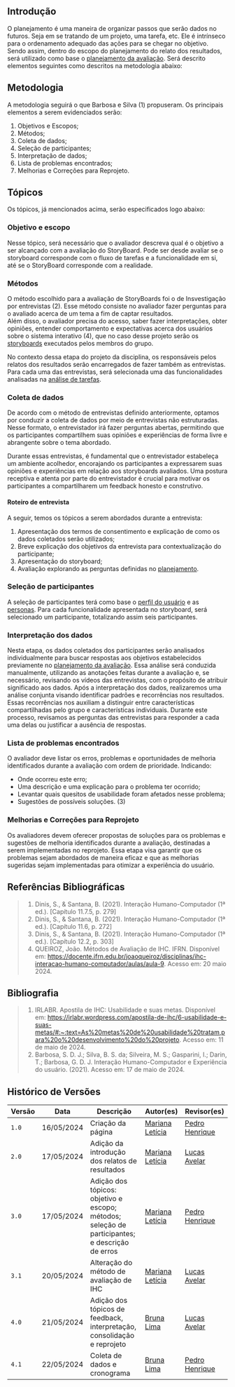 <!-- precisa conter de preferencia: 
1 - os objetivos, 
2 escopos, 
3 métodos(quais tipo de entrevistas etc.), 
4 como será selecionado os participantes, 
5 preparação para as entrevistas, 
6 os problemas encontrados(como lidar com isso),
7 feedback do usuário, 
8 interpretação de dados colhido(como será essa interpretação) , 
9 as possiveis melhorias e correções a serem feitas.

^^ lembrando que isso é um planejamento então significa que será como nós iremos lidar com esses dados, antes de, de fato obtê-los. -->

## Introdução
O planejamento é uma maneira de organizar passos que serão dados no futuros. Seja em se tratando de um projeto, uma tarefa, etc. Ele é intrínseco para o ordenamento adequado das ações para se chegar no objetivo. Sendo assim, dentro do escopo do planejamento do relato dos resultados, será utilizado como base o [planejamento da avaliação](../story_board/planejamento_avaliacao.md). Será descrito elementos seguintes como descritos na metodologia abaixo:

## Metodologia 
A metodologia seguirá o que Barbosa e Silva (1) propuseram. Os principais elementos a serem evidenciados serão:

1. Objetivos e Escopos;<br>
2. Métodos;<br>
3. Coleta de dados;<br>
4. Seleção de participantes;<br>
5. Interpretação de dados;<br>
6. Lista de problemas encontrados;<br>
7. Melhorias e Correções para Reprojeto. <br>

## Tópicos
Os tópicos, já mencionados acima, serão especificados logo abaixo:

### Objetivo e escopo
Nesse tópico, será necessário que o avaliador descreva qual é o objetivo a ser alcançado com a avaliação do StoryBoard. Pode ser desde avaliar se o storyboard corresponde com o fluxo de tarefas e a funcionalidade em si, até se o StoryBoard corresponde com a realidade.

### Métodos 
O método escolhido para a avaliação de StoryBoards foi o de Insvestigação por entrevistas (2). Esse método consiste no avaliador fazer perguntas para o avaliado acerca de um tema a fim de captar resultados.<br>
Além disso, o avaliador precisa do acesso, saber fazer interpretações, obter opiniões, entender comportamento e expectativas acerca dos usuários sobre o sistema interativo (4), que no caso desse projeto serão os [storyboards](storyboards.md) executados pelos membros do grupo. 
<br>

No contexto dessa etapa do projeto da disciplina, os responsáveis pelos relatos dos resultados serão encarregados de fazer também as entrevistas. Para cada uma das entrevistas, será selecionada uma das funcionalidades analisadas na <a href="https://interacao-humano-computador.github.io/2024.1-CBMERJ/analise_requisitos_1/analise_tarefas/">análise de tarefas</a>.

### Coleta de dados
De acordo com o método de entrevistas definido anteriormente, optamos por conduzir a coleta de dados por meio de entrevistas não estruturadas. Nesse formato, o entrevistador irá fazer perguntas abertas, permitindo que os participantes compartilhem suas opiniões e experiências de forma livre e abrangente sobre o tema abordado.

Durante essas entrevistas, é fundamental que o entrevistador estabeleça um ambiente acolhedor, encorajando os participantes a expressarem suas opiniões e experiências em relação aos storyboards avaliados. Uma postura receptiva e atenta por parte do entrevistador é crucial para motivar os participantes a compartilharem um feedback honesto e construtivo.

#### Roteiro de entrevista
A seguir, temos os tópicos a serem abordados durante a entrevista:

1. Apresentação dos termos de consentimento e explicação de como os dados coletados serão utilizados;
2. Breve explicação dos objetivos da entrevista para contextualização do participante;
3. Apresentação do storyboard;
4. Avaliação explorando as perguntas definidas no [planejamento](../story_board/planejamento_avaliacao.md).

### Seleção de participantes
A seleção de participantes terá como base o <a href="https://interacao-humano-computador.github.io/2024.1-CBMERJ/analise_requisitos_1/perfil_usuario/">perfil do usuário</a> e as <a href="https://interacao-humano-computador.github.io/2024.1-CBMERJ/analise_requisitos_1/personas/">personas</a>. Para cada funcionalidade apresentada no storyboard, será selecionado um participante, totalizando assim seis participantes.

### Interpretação dos dados
Nesta etapa, os dados coletados dos participantes serão analisados individualmente para buscar respostas aos objetivos estabelecidos previamente no [planejamento da avaliação](../story_board/planejamento_avaliacao.md). Essa análise será conduzida manualmente, utilizando as anotações feitas durante a avaliação e, se necessário, revisando os vídeos das entrevistas, com o propósito de atribuir significado aos dados.
Após a interpretação dos dados, realizaremos uma análise conjunta visando identificar padrões e recorrências nos resultados. Essas recorrências nos auxiliam a distinguir entre características compartilhadas pelo grupo e características individuais. Durante este processo, revisamos as perguntas das entrevistas para responder a cada uma delas ou justificar a ausência de respostas.

### Lista de problemas encontrados
O avaliador deve listar os erros, problemas e oportunidades de melhoria identificados durante a avaliação com ordem de prioridade. Indicando:<br>
- Onde ocorreu este erro;<br>
- Uma descrição e uma explicação para o problema ter ocorrido;<br>
- Levantar quais quesitos de usabilidade foram afetados nesse problema;<br>
- Sugestões de possíveis soluções. (3)<br>

### Melhorias e Correções para Reprojeto
Os avaliadores devem oferecer propostas de soluções para os problemas e sugestões de melhoria identificados durante a avaliação, destinadas a serem implementadas no reprojeto. Essa etapa visa garantir que os problemas sejam abordados de maneira eficaz e que as melhorias sugeridas sejam implementadas para otimizar a experiência do usuário.

## Referências Bibliográficas
> 1. Dinis, S., & Santana, B. (2021). Interação Humano-Computador (1ª ed.). [Capítulo 11.7.5, p. 279]
> 2. Dinis, S., & Santana, B. (2021). Interação Humano-Computador (1ª ed.). [Capítulo 11.6, p. 272]
> 3. Dinis, S., & Santana, B. (2021). Interação Humano-Computador (1ª ed.). [Capítulo 12.2, p. 303]
> 4. QUEIROZ, João. Métodos de Avaliação de IHC. IFRN. Disponível em: https://docente.ifrn.edu.br/joaoqueiroz/disciplinas/ihc-interacao-humano-computador/aulas/aula-9. Acesso em: 20 maio 2024.

## Bibliografia
> 1. IRLABR. Apostila de IHC: Usabilidade e suas metas. Disponível em: <https://irlabr.wordpress.com/apostila-de-ihc/6-usabilidade-e-suas-metas/#:~:text=As%20metas%20de%20usabilidade%20tratam,para%20o%20desenvolvimento%20do%20projeto>. Acesso em: 11 de maio de 2024.
> 2. Barbosa, S. D. J.; Silva, B. S. da; Silveira, M. S.; Gasparini, I.; Darin, T.; Barbosa, G. D. J. Interação Humano-Computador e Experiência do usuário. (2021). Acesso em: 17 de maio de 2024.

## Histórico de Versões

| Versão |    Data    | Descrição                                 | Autor(es)                                       | Revisor(es)                                    |
| ------ | :--------: | ----------------------------------------- | ----------------------------------------------- | ---------------------------------------------- |
| `1.0`   | 16/05/2024 | Criação da página                         | [Mariana Letícia](https://github.com/Marianannn) |  [Pedro Henrique](https://github.com/PedroHenriqueq)   |
| `2.0`   | 17/05/2024 | Adição da introdução dos relatos de resultados                         | [Mariana Letícia](https://github.com/Marianannn) |   [Lucas Avelar](https://github.com/LucasAvelar2711)  |
| `3.0`   | 17/05/2024 | Adição dos tópicos: objetivo e escopo; métodos; seleção de participantes; e descrição de erros                         | [Mariana Letícia](https://github.com/Marianannn) |   [Pedro Henrique](https://github.com/PedroHenriqueq)  |
| `3.1`   | 20/05/2024 | Alteração do método de avaliação de IHC                         | [Mariana Letícia](https://github.com/Marianannn) |  [Lucas Avelar](https://github.com/LucasAvelar2711)   |
| `4.0`  | 21/05/2024 | Adição dos tópicos de feedback, interpretação, consolidação e reprojeto | [Bruna Lima](https://github.com/libruna) |   [Lucas Avelar](https://github.com/LucasAvelar2711)  |
| `4.1`  | 22/05/2024 | Coleta de dados e cronograma | [Bruna Lima](https://github.com/libruna) |   [Pedro Henrique](https://github.com/PedroHenriqueq)  |

